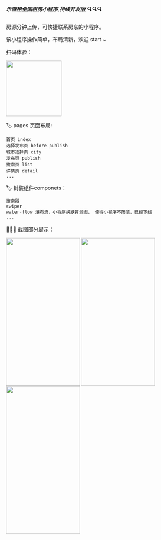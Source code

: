 ##### 乐直租全国租房小程序,持续开发版 :mag::mag::mag:

房源分钟上传，可快捷联系房东的小程序。

该小程序操作简单，布局清新，欢迎 start ~

扫码体验：

<img src="https://szs-renting.oss-cn-shenzhen.aliyuncs.com/%E4%BD%BF%E7%94%A8%E6%88%AA%E5%9B%BE/%E5%BE%AE%E4%BF%A1%E5%B0%8F%E7%A8%8B%E5%BA%8F%E7%A0%81.jpg" width = "150" height = "150" div align=center />

:label: pages 页面布局: 
```
首页 index
选择发布页 before-publish
城市选择页 city
发布页 publish
搜索页 list
详情页 detail
...
```
:label: 封装组件componets：
```javascript
搜索器
swiper
water-flow 瀑布流，小程序换肤背景图， 使得小程序不简洁，已经下线
...
```
:art::art::art: 截图部分展示：

<img src="https://szs-renting.oss-cn-shenzhen.aliyuncs.com/%E4%BD%BF%E7%94%A8%E6%88%AA%E5%9B%BE/index.jpg" width = "200" height = "400"  align=left />
<img src="https://szs-renting.oss-cn-shenzhen.aliyuncs.com/%E4%BD%BF%E7%94%A8%E6%88%AA%E5%9B%BE/detail.jpg" width = "200" height = "400" aligh=left />
<img src="https://szs-renting.oss-cn-shenzhen.aliyuncs.com/%E4%BD%BF%E7%94%A8%E6%88%AA%E5%9B%BE/me.jpg" width = "200" height = "400" aligh=left />
